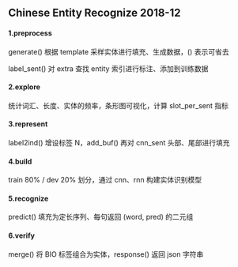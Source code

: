 ## Chinese Entity Recognize 2018-12

#### 1.preprocess

generate() 根据 template 采样实体进行填充、生成数据，() 表示可省去

label_sent() 对 extra 查找 entity 索引进行标注、添加到训练数据

#### 2.explore

统计词汇、长度、实体的频率，条形图可视化，计算 slot_per_sent 指标

#### 3.represent

label2ind() 增设标签 N，add_buf() 再对 cnn_sent 头部、尾部进行填充

#### 4.build

train 80% / dev 20% 划分，通过 cnn、rnn 构建实体识别模型

#### 5.recognize

predict() 填充为定长序列、每句返回 (word, pred) 的二元组

#### 6.verify

merge() 将 BIO 标签组合为实体，response() 返回 json 字符串